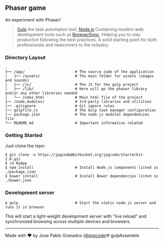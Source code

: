 ## Phaser game

An experiment with Phaser!

> [Gulp](http://gulpjs.com/) the task automation tool,
> [Node.js](https://nodejs.org/) Containing
> modern web development tools such as 
>[BrowserSync](http://www.browsersync.io/).
> Helping you to stay productive following the best practices. A solid starting
> point for both professionals and newcomers to the industry.

### Directory Layout

```
.
├── /app/                       # The source code of the application
│   ├── /assets/                # The main folder for assets (images and sounds)
│   ├── /js/                  	# The JS for the gulp project
│   ├── /lib/                  	# Here will go the phaser library and/or any other libraries needed
│   └── index.html              # Main html file of the project
├── /node_modules/              # 3rd-party libraries and utilities
│── .gitignore                  # Git ignore rules
│── gulpfile.js                 # The Gulp task manager configuration
│── package.json                # The node.js modules dependencies file
└── README.md                   # Important information related
```

### Getting Started

Just clone the repo:

```shell
$ git clone -o https://jpgcode@bitbucket.org/jpgcode/starterkit-2.0.git
$ cd MyApp
$ npm install                   # Install Node.js components listed in ./package.json
$ bower install                 # Install Bower dependencies listed in ./bower.json
```

### Development server

```shell
$ gulp                          # Start the static node.js server and runs it in browser
```

This will start a light-weight development server with "live reload" and
synchronized browsing across multiple devices and browsers.

---
Made with ♥ by Jose Pablo Granados ([@jpgcode](https://twitter.com/jpgcode))# gulpAssemble
